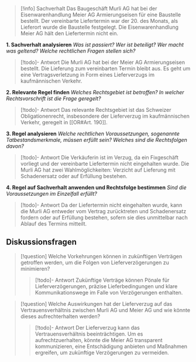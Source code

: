 >[!info] Sachverhalt
>Das Baugeschäft Murli AG hat bei der Eisenwarenhandlung Meier AG Armierungseisen für eine Baustelle bestellt. Der vereinbarte Liefertermin war der 20. des Monats, als Lieferort wurde die Baustelle festgelegt. Die Eisenwarenhandlung Meier AG hält den Liefertermin nicht ein.

**1. Sachverhalt analysieren**
_Was ist passiert? Wer ist beteiligt? Wer macht was geltend? Welche rechtlichen Fragen stellen sich?_
>[!todo]- Antwort
>Die Murli AG hat bei der Meier AG Armierungseisen bestellt. Die Lieferung zum vereinbarten Termin bleibt aus. Es geht um eine Vertragsverletzung in Form eines Lieferverzugs im kaufmännischen Verkehr.

**2. Relevante Regel finden**
_Welches Rechtsgebiet ist betroffen? In welcher Rechtsvorschrift ist die Frage geregelt?_
>[!todo]- Antwort
>Das relevante Rechtsgebiet ist das Schweizer Obligationenrecht, insbesondere der Lieferverzug im kaufmännischen Verkehr, geregelt in [[OR#Art. 190]].

**3. Regel analysieren**
_Welche rechtlichen Voraussetzungen, sogenannte Tatbestandsmerkmale, müssen erfüllt sein? Welches sind die Rechtsfolgen davon?_
>[!todo]- Antwort
>Die Verkäuferin ist im Verzug, da ein Fixgeschäft vorliegt und der vereinbarte Liefertermin nicht eingehalten wurde. Die Murli AG hat zwei Wahlmöglichkeiten: Verzicht auf Lieferung mit Schadenersatz oder auf Erfüllung bestehen.

**4. Regel auf Sachverhalt anwenden und Rechtsfolge bestimmen**
_Sind die Voraussetzungen im Einzelfall erfüllt?_
>[!todo]- Antwort
>Da der Liefertermin nicht eingehalten wurde, kann die Murli AG entweder vom Vertrag zurücktreten und Schadenersatz fordern oder auf Erfüllung bestehen, sofern sie dies unmittelbar nach Ablauf des Termins mitteilt.

## Diskussionsfragen
>[!question] Welche Vorkehrungen können in zukünftigen Verträgen getroffen werden, um die Folgen von Lieferverzögerungen zu minimieren?
>>[!todo]- Antwort
>>Zukünftige Verträge können Pönale für Lieferverzögerungen, präzise Lieferbedingungen und klare Kommunikationswege im Falle von Verzögerungen enthalten.

>[!question] Welche Auswirkungen hat der Lieferverzug auf das Vertrauensverhältnis zwischen Murli AG und Meier AG und wie könnte dieses aufrechterhalten werden?
>>[!todo]- Antwort
>>Der Lieferverzug kann das Vertrauensverhältnis beeinträchtigen. Um es aufrechtzuerhalten, könnte die Meier AG transparent kommunizieren, eine Entschädigung anbieten und Maßnahmen ergreifen, um zukünftige Verzögerungen zu vermeiden.